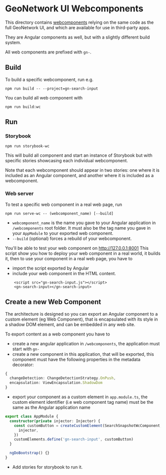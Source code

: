 # GeoNetwork UI Webcomponents

This directory contains [webcomponents](https://developer.mozilla.org/en-US/docs/Web/Web_Components) relying on the same code as the full GeoNetwork UI, and which are available for use in third-party apps.

They are Angular components as well, but with a slightly different build system.

All web components are prefixed with `gn-`.

## Build
To build a specific webcomponent, run e.g. 
```
npm run build -- --project=gn-search-input
```
You can build all web component with 
```
npm run build:wc
```

## Run
### Storybook
```
npm run storybook-wc
```
This will build all component and start an instance of Storybook but with specific stories showcasing each individual webcomponent.

Note that each webcomponent should appear in two stories: one where it is included as an Angular component, and another where it is included as a webcomponent.

### Web server
To test a specific web component in a real web page, run
```shell script
npm run serve-wc -- (webcomponent_name) [--build]
```
- `webcomponent_name` is the name you gave to your Angular application in `/webcomponents` root folder. It must also be the tag name you gave in your `AppModule` to your exported web component.
- `--build` (optional) forces a rebuild of your webcomponent.

You'll be able to test your web component on http://127.0.0.1:8001
This script show you how to deploy your web component in a real world, it builds it, then to use your component in a real web page, you have to
- import the script exported by Angular
- include your web component in the HTML content.

```angular2html
    <script src="gn-search-input.js"></script>
    <gn-search-input></gn-search-input>
```

## Create a new Web Component

The architecture is designed so you can export an Angular component to a custom element (eg Web Component), 
that is encapsulated with its style in a shadow DOM element, and can be embedded in any web site.

To export content as a web component you have to
- create a new angular application in `/webcomponents`, the application must start with `gn-`
- create a new component in this application, that will be exported, this component must have the following properties in the metadata decorator:
```typescript
{
  changeDetection: ChangeDetectionStrategy.OnPush,
  encapsulation: ViewEncapsulation.ShadowDom
}
```
- export your component as a custom element in `app.module.ts`, the custom element identifier (i.e web component tag name) must be the same as the Angular application name
```typescript
export class AppModule {
  constructor(private injector: Injector) {
    const customButton = createCustomElement(SearchSnapshotWcComponent, {
      injector,
    })
    customElements.define('gn-search-input', customButton)
  }

  ngDoBootstrap() {}
}
```
- Add stories for storybook to run it.
